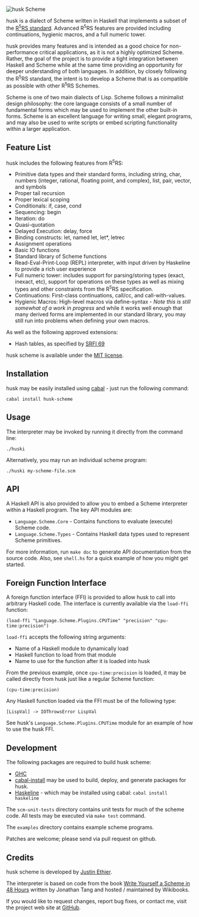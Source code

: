 ![husk Scheme](https://github.com/justinethier/husk-scheme/raw/master/docs/husk-scheme.png)

husk is a dialect of Scheme written in Haskell that implements a subset of the [R<sup>5</sup>RS standard](http://www.schemers.org/Documents/Standards/R5RS/HTML/). Advanced R<sup>5</sup>RS features are provided including continuations, hygienic  macros, and a full numeric tower.

husk provides many features and is intended as a good choice for non-performance critical applications, as it is not a highly optimized Scheme. Rather, the goal of the project is to provide a tight integration between Haskell and Scheme while at the same time providing an opportunity for deeper understanding of both languages. In addition, by closely following the R<sup>5</sup>RS standard, the intent is to develop a Scheme that is as compatible as possible with other R<sup>5</sup>RS Schemes.

Scheme is one of two main dialects of Lisp. Scheme follows a minimalist design philosophy: the core language consists of a small number of fundamental forms which may be used to implement the other built-in forms. Scheme is an excellent language for writing small, elegant programs, and may also be used to write scripts or embed scripting functionality within a larger application.

Feature List
------------
husk includes the following features from R<sup>5</sup>RS:

- Primitive data types and their standard forms, including string, char, numbers (integer, rational, floating point, and complex), list, pair, vector, and symbols
- Proper tail recursion
- Proper lexical scoping
- Conditionals: if, case, cond
- Sequencing: begin
- Iteration: do
- Quasi-quotation
- Delayed Execution: delay, force
- Binding constructs: let, named let, let*, letrec
- Assignment operations
- Basic IO functions
- Standard library of Scheme functions
- Read-Eval-Print-Loop (REPL) interpreter, with input driven by Haskeline to provide a rich user experience
- Full numeric tower: includes support for parsing/storing types (exact, inexact, etc), support for operations on these types as well as mixing types and other constraints from the R<sup>5</sup>RS specification.
- Continuations: First-class continuations, call/cc, and call-with-values.
- Hygienic Macros: High-level macros via define-syntax - *Note this is still somewhat of a work in progress* and while it works well enough that many derived forms are implemented in our standard library, you may still run into problems when defining your own macros.

As well as the following approved extensions:

- Hash tables, as specified by [SRFI 69](http://srfi.schemers.org/srfi-69/srfi-69.html)

husk scheme is available under the [MIT license](http://www.opensource.org/licenses/mit-license.php).

Installation
------------
husk may be easily installed using [cabal](http://www.haskell.org/cabal/) - just run the following command:

    cabal install husk-scheme

Usage
-----

The interpreter may be invoked by running it directly from the command line:

    ./huski

Alternatively, you may run an individual scheme program:

    ./huski my-scheme-file.scm

API
---

A Haskell API is also provided to allow you to embed a Scheme interpreter within a Haskell program. The key API modules are:

- `Language.Scheme.Core` - Contains functions to evaluate (execute) Scheme code.
- `Language.Scheme.Types` - Contains Haskell data types used to represent Scheme primitives.

For more information, run `make doc` to generate API documentation from the source code. Also, see `shell.hs` for a quick example of how you might get started.

Foreign Function Interface
--------------------------

A foreign function interface (FFI) is provided to allow husk to call into arbitrary Haskell code. The interface is currently available via the `load-ffi` function:

    (load-ffi "Language.Scheme.Plugins.CPUTime" "precision" "cpu-time:precision")

`load-ffi` accepts the following string arguments:

- Name of a Haskell module to dynamically load
- Haskell function to load from that module
- Name to use for the function after it is loaded into husk

From the previous example, once `cpu-time:precision` is loaded, it may be called directly from husk just like a regular Scheme function:

    (cpu-time:precision)

Any Haskell function loaded via the FFI must be of the following type:

    [LispVal] -> IOThrowsError LispVal

See husk's `Language.Scheme.Plugins.CPUTime` module for an example of how to use the husk FFI.

Development
-----------

The following packages are required to build husk scheme:

- [GHC](http://www.haskell.org/ghc/)
- [cabal-install](http://hackage.haskell.org/trac/hackage/wiki/CabalInstall) may be used to build, deploy, and generate packages for husk.
- [Haskeline](http://trac.haskell.org/haskeline) - which may be installed using cabal: `cabal install haskeline`

The `scm-unit-tests` directory contains unit tests for much of the scheme code. All tests may be executed via `make test` command.

The `examples` directory contains example scheme programs.

Patches are welcome; please send via pull request on github.

Credits
-------

husk scheme is developed by [Justin Ethier](http://github.com/justinethier).

The interpreter is based on code from the book [Write Yourself a Scheme in 48 Hours](http://en.wikibooks.org/wiki/Write_Yourself_a_Scheme_in_48_Hours) written by Jonathan Tang and hosted / maintained by Wikibooks.

If you would like to request changes, report bug fixes, or contact me, visit the project web site at [GitHub](http://github.com/justinethier/husk-scheme).

